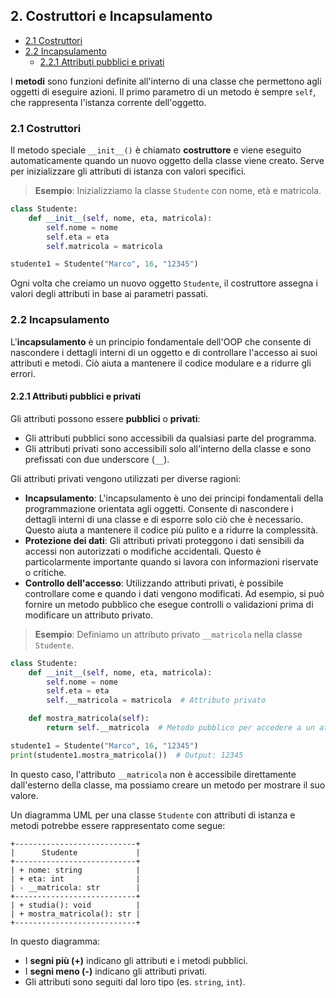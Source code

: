 ## 2. Costruttori e Incapsulamento <!-- omit in toc -->

- [2.1 Costruttori](#21-costruttori)
- [2.2 Incapsulamento](#22-incapsulamento)
  - [2.2.1 Attributi pubblici e privati](#221-attributi-pubblici-e-privati)


I **metodi** sono funzioni definite all'interno di una classe che permettono agli oggetti di eseguire azioni. Il primo parametro di un metodo è sempre `self`, che rappresenta l'istanza corrente dell'oggetto.


### 2.1 Costruttori

Il metodo speciale `__init__()` è chiamato **costruttore** e viene eseguito automaticamente quando un nuovo oggetto della classe viene creato. Serve per inizializzare gli attributi di istanza con valori specifici.

> **Esempio**: Inizializziamo la classe `Studente` con nome, età e matricola.

```python
class Studente:
    def __init__(self, nome, eta, matricola):
        self.nome = nome
        self.eta = eta
        self.matricola = matricola

studente1 = Studente("Marco", 16, "12345")
```

Ogni volta che creiamo un nuovo oggetto `Studente`, il costruttore assegna i valori degli attributi in base ai parametri passati.


### 2.2 Incapsulamento

L'**incapsulamento** è un principio fondamentale dell'OOP che consente di nascondere i dettagli interni di un oggetto e di controllare l'accesso ai suoi attributi e metodi. Ciò aiuta a mantenere il codice modulare e a ridurre gli errori.

#### 2.2.1 Attributi pubblici e privati

Gli attributi possono essere **pubblici** o **privati**:
- Gli attributi pubblici sono accessibili da qualsiasi parte del programma.
- Gli attributi privati sono accessibili solo all'interno della classe e sono prefissati con due underscore (`__`).

Gli attributi privati vengono utilizzati per diverse ragioni:

- **Incapsulamento**: L'incapsulamento è uno dei principi fondamentali della programmazione orientata agli oggetti. Consente di nascondere i dettagli interni di una classe e di esporre solo ciò che è necessario. Questo aiuta a mantenere il codice più pulito e a ridurre la complessità.
- **Protezione dei dati**: Gli attributi privati proteggono i dati sensibili da accessi non autorizzati o modifiche accidentali. Questo è particolarmente importante quando si lavora con informazioni riservate o critiche.
- **Controllo dell'accesso**: Utilizzando attributi privati, è possibile controllare come e quando i dati vengono modificati. Ad esempio, si può fornire un metodo pubblico che esegue controlli o validazioni prima di modificare un attributo privato.

> **Esempio**: Definiamo un attributo privato `__matricola` nella classe `Studente`.

```python
class Studente:
    def __init__(self, nome, eta, matricola):
        self.nome = nome
        self.eta = eta
        self.__matricola = matricola  # Attributo privato

    def mostra_matricola(self):
        return self.__matricola  # Metodo pubblico per accedere a un attributo privato

studente1 = Studente("Marco", 16, "12345")
print(studente1.mostra_matricola())  # Output: 12345
```

In questo caso, l'attributo `__matricola` non è accessibile direttamente dall'esterno della classe, ma possiamo creare un metodo per mostrare il suo valore.

Un diagramma UML per una classe `Studente` con attributi di istanza e metodi potrebbe essere rappresentato come segue:

```
+---------------------------+
|      Studente             |
+---------------------------+
| + nome: string            |
| + eta: int                |
| - __matricola: str        |
+---------------------------+
| + studia(): void          |
| + mostra_matricola(): str |
+---------------------------+
```

In questo diagramma:
- I **segni più (+)** indicano gli attributi e i metodi pubblici.
- I **segni meno (-)** indicano gli attributi privati.
- Gli attributi sono seguiti dal loro tipo (es. `string`, `int`).
